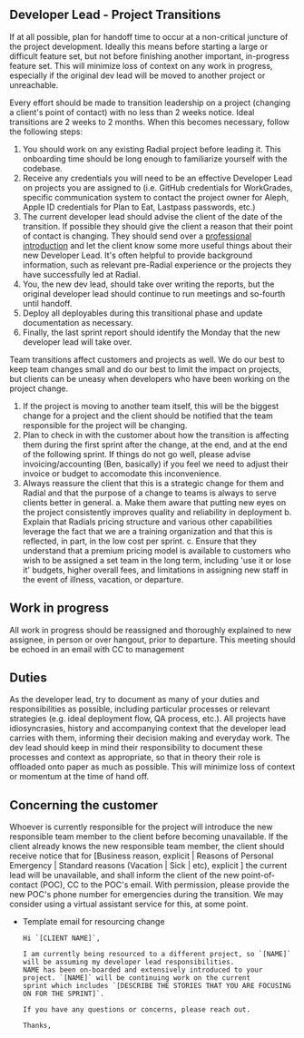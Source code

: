 ## Developer Lead - Project Transitions

If at all possible, plan for handoff time to occur at a non-critical juncture of the project development.  Ideally this means before starting a large or difficult feature set, but not before finishing another important, in-progress feature set.  This will minimize loss of context on any work in progress, especially if the original dev lead will be moved to another project or unreachable.

Every effort should be made to transition leadership on a project (changing a client's point of contact) with no less than 2 weeks notice.  Ideal transitions are 2 weeks to 2 months.  When this becomes necessary, follow the following steps:
  1. You should work on any existing Radial project before leading it. This onboarding time should be long enough to familiarize yourself with the codebase.
  2. Receive any credentials you will need to be an effective Developer Lead on projects you are assigned to (i.e. GitHub credentials for WorkGrades, specific communication system to contact the project owner for Aleph, Apple ID credentials for Plan to Eat, Lastpass passwords, etc.)
  3. The current developer lead should advise the client of the date of the transition. If possible they should give the client a reason that their point of contact is changing.  They should send over a [professional introduction](https://github.com/RadialDevGroup/Policy/wiki/How-to-make-a-professional-Introduction) and let the client know some more useful things about their new Developer Lead.  It's often helpful to provide background information, such as relevant pre-Radial experience or the projects they have successfully led at Radial.
  4. You, the new dev lead, should take over writing the reports, but the original developer lead should continue to run meetings and so-fourth until handoff.
  5. Deploy all deployables during this transitional phase and update documentation as necessary.
  6. Finally, the last sprint report should identify the Monday that the new developer lead will take over.

Team transitions affect customers and projects as well.  We do our best to keep team changes small and do our best to limit the impact on projects, but clients can be uneasy when developers who have been working on the project change.
  1. If the project is moving to another team itself, this will be the biggest change for a project and the client should be notified that the team responsible for the project will be changing.
  2. Plan to check in with the customer about how the transition is affecting them during the first sprint after the change, at the end, and at the end of the following sprint.  If things do not go well, please advise invoicing/accounting (Ben, basically) if you feel we need to adjust their invoice or budget to accomodate this inconvenience.
  3. Always reassure the client that this is a strategic change for them and Radial and that the purpose of a change to teams is always to serve clients better in general.
    a. Make them aware that putting new eyes on the project consistently improves quality and reliability in deployment
    b. Explain that Radials pricing structure and various other capabilities leverage the fact that we are a training organization and that this is reflected, in part, in the low cost per sprint.
    c. Ensure that they understand that a premium pricing model is available to customers who wish to be assigned a set team in the long term, including 'use it or lose it' budgets, higher overall fees, and limitations in assigning new staff in the event of illness, vacation, or departure.

## Work in progress
All work in progress should be reassigned and thoroughly explained to new assignee, in person or over hangout, prior to departure.  This meeting should be echoed in an email with CC to management

## Duties
As the developer lead, try to document as many of your duties and responsibilities as possible, including particular processes or relevant strategies (e.g. ideal deployment flow, QA process, etc.).  All projects have idiosyncrasies, history and accompanying context that the developer lead carries with them, informing their decision making and everyday work.  The dev lead should keep in mind their responsibility to document these processes and context as appropriate, so that in theory their role is offloaded onto paper as much as possible.  This will minimize loss of context or momentum at the time of hand off.

## Concerning the customer
Whoever is currently responsible for the project will introduce the new responsible team member to the client before becoming unavailable.  If the client already knows the new responsible team member, the client should receive notice that for [Business reason, explicit | Reasons of Personal Emergency | Standard reasons (Vacation | Sick | etc), explicit ] the current lead will be unavailable, and shall inform the client of the new point-of-contact (POC), CC to the POC's email. With permission, please provide the new POC's phone number for emergencies during the transition.  We may consider using a virtual assistant service for this, at some point.

- Template email for resourcing change
  ```
  Hi `[CLIENT NAME]`,

  I am currently being resourced to a different project, so `[NAME]` will be assuming my developer lead responsibilities.
  NAME has been on-boarded and extensively introduced to your project. `[NAME]` will be continuing work on the current
  sprint which includes `[DESCRIBE THE STORIES THAT YOU ARE FOCUSING ON FOR THE SPRINT]`.

  If you have any questions or concerns, please reach out.

  Thanks,
  ```